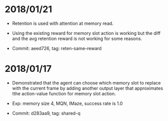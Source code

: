 2018/01/21
==========

- Retention is used with attention at memory read.

- Using the existing reward for memory slot action is working but the diff and the avg retention reward is not working for some reasons.

- Commit: aeed726, tag: reten-same-reward

2018/01/17
==========

- Demonstrated that the agent can choose which memory slot to replace with the current frame by adding another output layer that approximates tthe action-value function for memory slot action.

- Exp: memory size 4, MQN, IMaze, success rate is 1.0

- Commit: d283aa9, tag: shared-q
